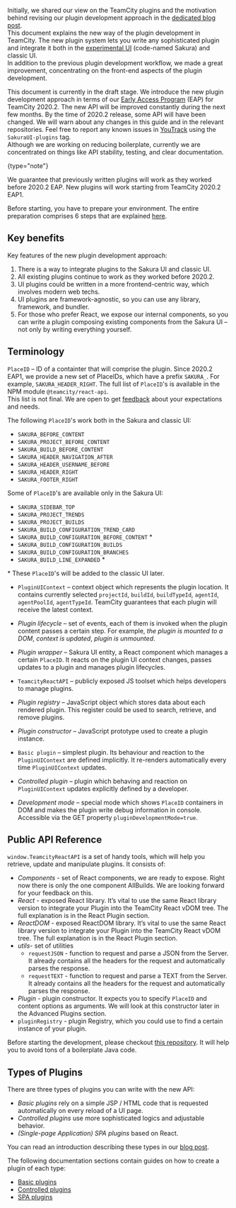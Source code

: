 [//]: # (title: Front-End Extensions)
[//]: # (auxiliary-id: Front-End+Extensions.html)

Initially, we shared our view on the TeamCity plugins and the motivation behind revising our plugin development approach in the [dedicated blog post]().   
This document explains the new way of the plugin development in TeamCity. The new plugin system lets you write any sophisticated plugin and integrate it both in the [experimental UI](https://www.jetbrains.com/help/teamcity/teamcity-experimental-ui.html) (code-named Sakura) and classic UI.   
In addition to the previous plugin development workflow, we made a great improvement, concentrating on the front-end aspects of the plugin development.

>
This document is currently in the draft stage. We introduce the new plugin development approach in terms of our [Early Access Program](https://confluence.jetbrains.com/display/TW/TeamCity+EAP) (EAP) for TeamCity 2020.2. The new API will be improved constantly during the next few months. By the time of 2020.2 release, some API will have been changed. We will warn about any changes in this guide and in the relevant repositories. Feel free to report any known issues in [YouTrack](https://youtrack.jetbrains.com/issues/TW?q=tag:%20SakuraUI-Plugins%20) using the `SakuraUI-plugins` tag.   
Although we are working on reducing boilerplate, currently we are concentrated on things like API stability, testing, and clear documentation.
>
{type="note"}

We guarantee that previously written plugins will work as they worked before 2020.2 EAP. New plugins will work starting from TeamCity 2020.2 EAP1.

Before starting, you have to prepare your environment. The entire preparation comprises 6 steps that are explained [here](getting-started-with-plugin-development.md).

## Key benefits

Key features of the new plugin development approach:
1. There is a way to integrate plugins to the Sakura UI and classic UI.
2. All existing plugins continue to work as they worked before 2020.2.
3. UI plugins could be written in a more frontend-centric way, which involves modern web techs.
4. UI plugins are framework-agnostic, so you can use any library, framework, and bundler.
5. For those who prefer React, we expose our internal components, so you can write a plugin composing existing components from the Sakura UI – not only by writing everything yourself.

## Terminology

`PlaceID` – ID of a containter that will comprise the plugin. Since 2020.2 EAP1, we provide a new set of PlaceIDs, which have a prefix `SAKURA_`. For example, `SAKURA_HEADER_RIGHT`. The full list of `PlaceID`'s is available in the NPM module `@teamcity/react-api`.   
This list is not final. We are open to get [feedback](https://confluence.jetbrains.com/display/TW/Feedback) about your expectations and needs.

The following `PlaceID`'s work both in the Sakura and classic UI:
* `SAKURA_BEFORE_CONTENT`
* `SAKURA_PROJECT_BEFORE_CONTENT`
* `SAKURA_BUILD_BEFORE_CONTENT`
* `SAKURA_HEADER_NAVIGATION_AFTER`
* `SAKURA_HEADER_USERNAME_BEFORE`
* `SAKURA_HEADER_RIGHT`
* `SAKURA_FOOTER_RIGHT`

Some of `PlaceID`'s are available only in the Sakura UI:
* `SAKURA_SIDEBAR_TOP`
* `SAKURA_PROJECT_TRENDS`
* `SAKURA_PROJECT_BUILDS`
* `SAKURA_BUILD_CONFIGURATION_TREND_CARD`
* `SAKURA_BUILD_CONFIGURATION_BEFORE_CONTENT` \*
* `SAKURA_BUILD_CONFIGURATION_BUILDS`
* `SAKURA_BUILD_CONFIGURATION_BRANCHES`
* `SAKURA_BUILD_LINE_EXPANDED` \*

\* These `PlaceID`'s will be added to the classic UI later.

* `PluginUIContext` – context object which represents the plugin location. It contains currently selected `projectId`, `buildId`, `buildTypeId`, `agentId`, `agentPoolId`, `agentTypeId`. TeamCity guarantees that each plugin will receive the latest context.

* _Plugin lifecycle_ – set of events, each of them is invoked when the plugin content passes a certain step. For example, _the plugin is mounted to a DOM_, _context is updated_, _plugin is unmounted_.

* _Plugin wrapper_ – Sakura UI entity, a React component which manages a certain `PlaceID`. It reacts on the plugin UI context changes, passes updates to a plugin and manages plugin lifecycles.

* `TeamсityReactAPI` – publicly exposed JS toolset which helps developers to manage plugins.

* _Plugin registry_ – JavaScript object which stores data about each rendered plugin. This register could be used to search, retrieve, and remove plugins.

* _Plugin constructor_ – JavaScript prototype used to create a plugin instance.

* `Basic plugin` – simplest plugin. Its behaviour and reaction to the `PluginUIContext` are defined implicitly. It re-renders automatically every time `PluginUIContext` updates.

* _Controlled plugin_ – plugin which behaving and reaction on `PluginUIContext` updates explicitly defined by a developer.

* _Development mode_ – special mode which shows `PlaceID` containers in DOM and makes the plugin write debug information in console. Accessible via the GET property `pluginDevelopmentMode=true`.

## Public API Reference

`window.TeamcityReactAPI` is a set of handy tools, which will help you retrieve, update and manipulate plugins. It consists of:

* _Components_ - set of React components, we are ready to expose. Right now there is only the one component AllBuilds. We are looking forward for your feedback on this.
* _React_ - exposed React library. It’s vital to use the same React library version to integrate your Plugin into the TeamCity React vDOM tree. The full explanation is in the React Plugin section.
* _ReactDOM_ - exposed ReactDOM library. It’s vital to use the same React library version to integrate your Plugin into the TeamCity React vDOM tree. The full explanation is in the React Plugin section.
* _utils_- set of utilities
  * `requestJSON` - function to request and parse a JSON from the Server. It already contains all the headers for the request and automatically parses the response.
  * `requestTEXT` - function to request and parse a TEXT from the Server. It already contains all the headers for the request and automatically parses the response.
* _Plugin_ - plugin constructor. It expects you to specify `PlaceID` and content options as arguments. We will look at this constructor later in the Advanced Plugins section.
* `pluginRegistry` - plugin Registry, which you could use to find a certain instance of your plugin.

Before starting the development, please checkout [this repository](https://github.com/JetBrains/teamcity-sakura-ui-plugins). It will help you to avoid tons of a boilerplate Java code.

## Types of Plugins

There are three types of plugins you can write with the new API:
* _Basic plugins_ rely on a simple JSP / HTML code that is requested automatically on every reload of a UI page.
* _Controlled plugins_ use more sophisticated logics and adjustable behavior. 
* _(Single-page Application) SPA plugins_ based on React.

You can read an introduction describing these types in our [blog post]().

The following documentation sections contain guides on how to create a plugin of each type:

* [Basic plugins](basic-ui-plugins.md)
* [Controlled plugins](controlled-ui-plugins.md)
* [SPA plugins](spa-ui-plugins.md)